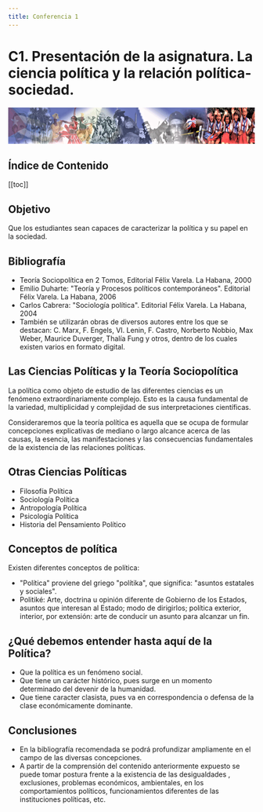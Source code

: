 ```yaml
---
title: Conferencia 1
---
```


# C1. Presentación de la asignatura. La ciencia política y la relación política-sociedad.

![ma](/materiales-internos/10-1.png)

## Índice de Contenido

[[toc]]

## Objetivo

Que los estudiantes sean capaces de caracterizar la política y su papel en la sociedad.

## Bibliografía

- Teoría Sociopolítica en 2 Tomos, Editorial Félix Varela. La Habana, 2000
- Emilio Duharte: "Teoría y Procesos políticos contemporáneos". Editorial Félix Varela. La Habana, 2006
- Carlos Cabrera: "Sociología política". Editorial Félix Varela. La Habana, 2004
- También se utilizarán obras de diversos autores entre los que se destacan: C. Marx, F. Engels, VI. Lenin, F. Castro, Norberto Nobbio, Max Weber, Maurice Duverger, Thalía Fung y otros, dentro de los cuales existen varios en formato digital.

## Las Ciencias Políticas y la Teoría Sociopolítica

La política como objeto de estudio de las diferentes ciencias es un fenómeno extraordinariamente complejo. Esto es la causa fundamental de la variedad, multiplicidad y complejidad de sus interpretaciones científicas.

Consideraremos que la teoría política es aquella que se ocupa de formular concepciones explicativas de mediano o largo alcance acerca de las causas, la esencia, las manifestaciones y las consecuencias fundamentales de la existencia de las relaciones políticas.

## Otras Ciencias Políticas

- Filosofía Política
- Sociología Política
- Antropología Política
- Psicología Política
- Historia del Pensamiento Político

## Conceptos de política

Existen diferentes conceptos de política:

- "Política" proviene del griego "polítika", que significa: "asuntos estatales y sociales".
- Politiké: Arte, doctrina u opinión diferente de Gobierno de los Estados, asuntos que interesan al Estado; modo de dirigirlos; política exterior, interior, por extensión: arte de conducir un asunto para alcanzar un fin.

## ¿Qué debemos entender hasta aquí de la Política?

- Que la política es un fenómeno social.
- Que tiene un carácter histórico, pues surge en un momento determinado del devenir de la humanidad.
- Que tiene caracter clasista, pues va en correspondencia o defensa de la clase económicamente dominante.

## Conclusiones

- En la bibliografía recomendada se podrá profundizar ampliamente en el campo de las diversas concepciones.
- A partir de la comprensión del contenido anteriormente expuesto se puede tomar postura frente a la existencia de las desigualdades , exclusiones, problemas económicos, ambientales, en los comportamientos políticos, funcionamientos diferentes de las instituciones políticas, etc.
